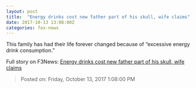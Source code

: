 ```yaml
---
layout: post
title:  "Energy drinks cost new father part of his skull, wife claims"
date: 2017-10-13 13:08:00Z
categories: fox-news
---
```


This family has had their life forever changed because of “excessive energy drink consumption.”


Full story on F3News: [Energy drinks cost new father part of his skull, wife claims](http://www.f3nws.com/n/kZCpPJ)

> Posted on: Friday, October 13, 2017 1:08:00 PM
